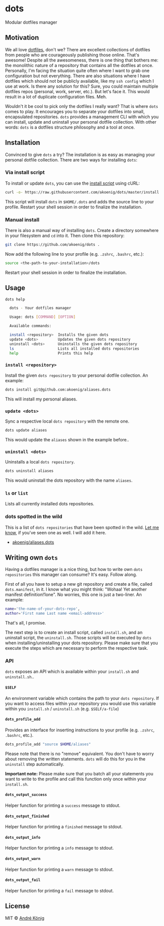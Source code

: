 # dots

Modular dotfiles manager

## Motivation

We all love [dotfiles](https://dotfiles.github.io), don't we? There are excellent collections of dotfiles from people who are courageously publishing those online. That's awesome! Despite all the awesomeness, there is one thing that bothers me: the monolithic nature of a repository that contains all the dotfiles at once. Personally, I'm facing the situation quite often where I want to grab one configuration but not everything. There are also situations where I have dotfiles which should not be publicly available, like my `ssh config` which I use at work. Is there any solution for this? Sure, you could maintain multiple dotfiles repos (personal, work, server, etc.). But let's face it. This would result in a lot of duplicate configuration files. Meh.

Wouldn't it be cool to pick only the dotfiles I really want? That is where `dots` comes to play. It encourages you to separate your dotfiles into small, encapsulated repositories. `dots` provides a management CLI with which you can install, update and uninstall your personal dotfile collection. With other words: `dots` is a dotfiles structure philosophy and a tool at once.  

## Installation

Convinced to give `dots` a try? The installation is as easy as managing your personal dotfile collection. There are two ways for installing `dots`:

### Via install script

To install or update `dots`, you can use the [install script](https://github.com/akoenig/dots/blob/master/install.sh) using cURL:

```sh
curl -o- https://raw.githubusercontent.com/akoenig/dots/master/install.sh | bash
```

This script will install `dots` in `$HOME/.dots` and adds the source line to your profile. Restart your shell session in order to finalize the installation.

### Manual install

There is also a manual way of installing `dots`. Create a directory somewhere in your filesystem and `cd` into it. Then clone this repository:

```sh
git clone https://github.com/akoenig/dots .
```

Now add the following line to your profile (e.g. `.zshrc`, `.bashrc`, etc.):

```sh
source <the-path-to-your-installation>/dots
```

Restart your shell session in order to finalize the installation.

## Usage

```sh
dots help

  dots - Your dotfiles manager

  Usage: dots [COMMAND] [OPTION]

  Available commands:

  install <repository>  Installs the given dots
  update <dots>         Updates the given dots repository
  uninstall <dots>      Uninstalls the given dots repository
  ls					Lists all installed dots repositories
  help                  Prints this help
```

### `install <repository>`

Install the given `dots repository` to your personal dotfile collection. An example:

```sh
dots install git@github.com:akoenig/aliases.dots
```

This will install my personal aliases.

### `update <dots>`

Sync a respective local `dots repository` with the remote one.

```sh
dots update aliases
```

This would update the `aliases` shown in the example before..

### `uninstall <dots>`

Uninstalls a local `dots repository`.

```sh
dots uninstall aliases
```

This would uninstall the dots repository with the name `aliases`.

### `ls` or `list`

Lists all currently installed dots repositories.

### dots spotted in the wild

This is a list of `dots repositories` that have been spotted in the wild. [Let me know](https://github.com/akoenig/dots/issues/new), if you've seen one as well. I will add it here.

  * [akoenig/aliases.dots](https://github.com/akoenig/aliases.dots)

## Writing own `dots`

Having a dotfiles manager is a nice thing, but how to write own `dots repositories` this manager can consume? It's easy. Follow along.

First of all you have to setup a new git repository and create a file, called `dots.manifest`, in it. I know what you might think: "Wohaa! Yet another manifest definition!1one". No worries, this one is just a two-liner. An example:

```sh
name='the-name-of-your-dots-repo',
author='First name Last name <email-address>'
```

That's all, I promise.

The next step is to create an install script, called `install.sh`, and an uninstall script, the `uninstall.sh`. Those scripts will be executed by `dots` when installing/uninstalling your dots repository. Please make sure that you execute the steps which are necessary to perform the respective task.

### API

`dots` exposes an API which is available within your `install.sh` and `uninstall.sh`..

#### `$SELF`

An environment variable which contains the path to your `dots repository`. If you want to access files within your repository you would use this variable within you `install.sh` / `uninstall.sh` (e.g. `$SELF/a-file`)

#### `dots_profile_add`

Provides an interface for inserting instructions to your profile (e.g. `.zshrc`, `.bashrc`, etc.).

```sh
dots_profile_add "source $HOME/aliases"
```

Please note that there is no "remove" equivalent. You don't have to worry about removing the written statements. `dots` will do this for you in the `uninstall` step automatically.

**Important note:** Please make sure that you batch all your statements you want to write to the profile and call this function only once within your `install.sh`.

#### `dots_output_success`

Helper function for printing a `success` message to stdout.

#### `dots_output_finished`

Helper function for printing a `finished` message to stdout.

#### `dots_output_info`

Helper function for printing a `info` message to stdout.

#### `dots_output_warn`

Helper function for printing a `warn` message to stdout.

#### `dots_output_fail`

Helper function for printing a `fail` message to stdout.

## License

MIT © [André König](http://andrekoenig.info)
